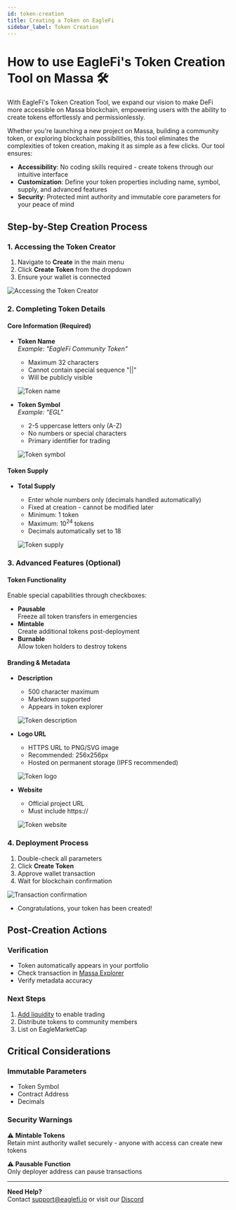 ```yaml
---
id: token-creation
title: Creating a Token on EagleFi
sidebar_label: Token Creation
---
```


# How to use EagleFi's Token Creation Tool on Massa 🛠️

With EagleFi's Token Creation Tool, we expand our vision to make DeFi more accessible on Massa blockchain, empowering users with the ability to create tokens effortlessly and permissionlessly.

Whether you're launching a new project on Massa, building a community token, or exploring blockchain possibilities, this tool eliminates the complexities of token creation, making it as simple as a few clicks. Our tool ensures:

- **Accessibility**: No coding skills required - create tokens through our intuitive interface
- **Customization**: Define your token properties including name, symbol, supply, and advanced features
- **Security**: Protected mint authority and immutable core parameters for your peace of mind

<!-- ![Token Creation Banner](path-to-your-banner-image.png) -->

## Step-by-Step Creation Process

### 1. Accessing the Token Creator

1. Navigate to **Create** in the main menu
2. Click **Create Token** from the dropdown
3. Ensure your wallet is connected

![Accessing the Token Creator](./AccessTC.png)

### 2. Completing Token Details

#### Core Information (Required)

- **Token Name**  
  *Example: "EagleFi Community Token"*  
  - Maximum 32 characters
  - Cannot contain special sequence "||"
  - Will be publicly visible
  
  ![Token name](./token_name.PNG)

- **Token Symbol**  
  *Example: "EGL"*  
  - 2-5 uppercase letters only (A-Z)
  - No numbers or special characters
  - Primary identifier for trading
  
  ![Token symbol](./T_symbol.JPG)

<!-- ![Core Information Section](screenshot-core-fields.png) -->

#### Token Supply

- **Total Supply**  
  - Enter whole numbers only (decimals handled automatically)
  - Fixed at creation - cannot be modified later
  - Minimum: 1 token
  - Maximum: 10<sup>24</sup> tokens
  - Decimals automatically set to 18
  
  ![Token supply](./T_supply.JPG)

<!-- *Pro Tip: Use commas for readability (e.g., 1,000,000)* -->

### 3. Advanced Features (Optional)

#### Token Functionality

Enable special capabilities through checkboxes:

- **Pausable**  
  Freeze all token transfers in emergencies
- **Mintable**  
  Create additional tokens post-deployment
- **Burnable**  
  Allow token holders to destroy tokens

<!-- ![Features Section](screenshot-features.png) -->

#### Branding & Metadata

- **Description**  
  - 500 character maximum
  - Markdown supported
  - Appears in token explorer
  
  ![Token description](./T_description.JPG)
  
- **Logo URL**  
  - HTTPS URL to PNG/SVG image
  - Recommended: 256x256px
  - Hosted on permanent storage (IPFS recommended)
  
  ![Token logo](./T_url.JPG)
  
- **Website**  
  - Official project URL
  - Must include https://
  
  ![Token website](./T_website.JPG)

<!-- ![Branding Section](screenshot-branding.png) -->

### 4. Deployment Process

1. Double-check all parameters
2. Click **Create Token**
3. Approve wallet transaction
4. Wait for blockchain confirmation

![Transaction confirmation](./T_success.PNG)

- Congratulations, your token has been created!

<!-- ![Deployment Process](screenshot-transaction.png) -->

## Post-Creation Actions

### Verification

- Token automatically appears in your portfolio
- Check transaction in [Massa Explorer](https://explorer.massa.net)
- Verify metadata accuracy

### Next Steps

1. [Add liquidity](./pools) to enable trading
2. Distribute tokens to community members
3. List on EagleMarketCap

## Critical Considerations

### Immutable Parameters

- Token Symbol
- Contract Address
- Decimals

### Security Warnings

⚠️ **Mintable Tokens**  
Retain mint authority wallet securely - anyone with access can create new tokens

⚠️ **Pausable Function**  
Only deployer address can pause transactions

---

**Need Help?**  
Contact support@eaglefi.io or visit our [Discord](https://discord.gg/r7hpAxVUMC)
